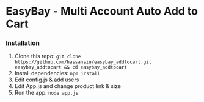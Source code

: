 EasyBay - Multi Account Auto Add to Cart
=============

### Installation

1. Clone this repo: `git clone https://github.com/hassansin/easybay_addtocart.git easybay_addtocart && cd easybay_addtocart`
2. Install dependencies: `npm install`
3. Edit config.js & add users
4. Edit App.js and change product link & size
5. Run the app: `node app.js`
